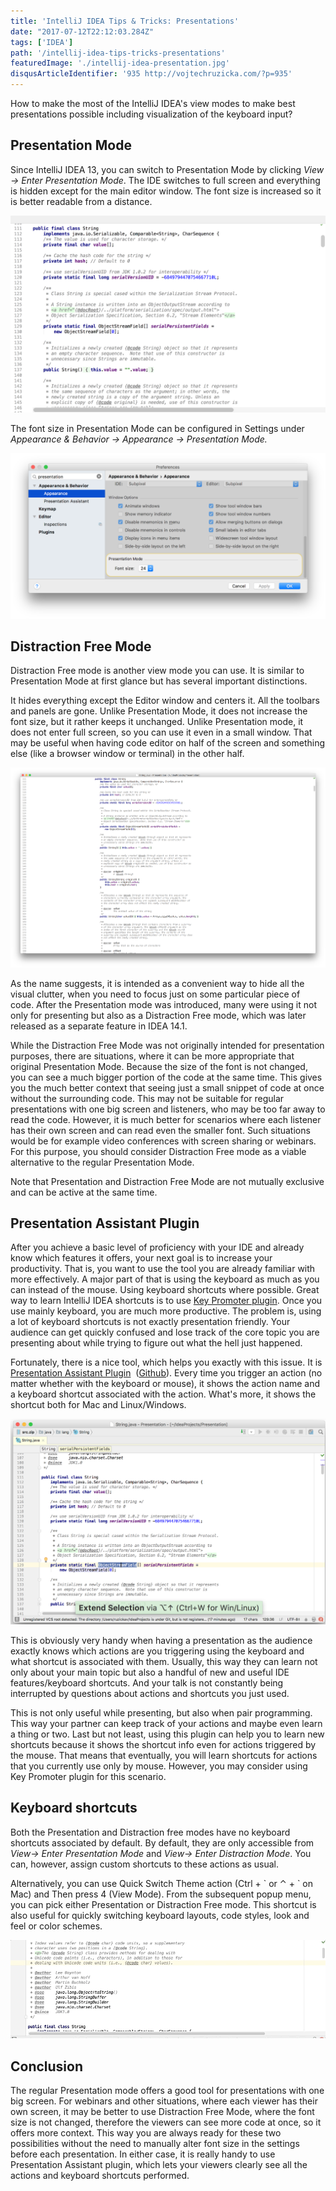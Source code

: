 ```yaml
---
title: 'IntelliJ IDEA Tips & Tricks: Presentations'
date: "2017-07-12T22:12:03.284Z"
tags: ['IDEA']
path: '/intellij-idea-tips-tricks-presentations'
featuredImage: './intellij-idea-presentation.jpg'
disqusArticleIdentifier: '935 http://vojtechruzicka.com/?p=935'
---
```


How to make the most of the IntelliJ IDEA's view modes to make best presentations possible including visualization of the keyboard input?
<!--more-->

Presentation Mode
-----------------

Since IntelliJ IDEA 13, you can switch to Presentation Mode by clicking *View → Enter Presentation Mode*. The IDE switches to full screen and everything is hidden except for the main editor window. The font size is increased so it is better readable from a distance.

![intellij-idea-presentation-mode](./IntelliJ-IDEA-Presentation-Mode.png)
 
 The font size in Presentation Mode can be configured in Settings under *Appearance & Behavior* *→ Appearance → Presentation Mode.* 
 
 ![intellij-idea-presentation-mode-font-size](./IntelliJ-IDEA-Presentation-Mode-Font-Size.png)

Distraction Free Mode
---------------------

Distraction Free mode is another view mode you can use. It is similar to Presentation Mode at first glance but has several important distinctions.

It hides everything except the Editor window and centers it. All the toolbars and panels are gone. Unlike Presentation Mode, it does not increase the font size, but it rather keeps it unchanged. Unlike Presentation mode, it does not enter full screen, so you can use it even in a small window. That may be useful when having code editor on half of the screen and something else (like a browser window or terminal) in the other half.

![intellij-idea-distraction-free-mode](./IntelliJ-IDEA-Distractio-Free-Mode-1.png)

As the name suggests, it is intended as a convenient way to hide all the visual clutter, when you need to focus just on some particular piece of code. After the Presentation mode was introduced, many were using it not only for presenting but also as a Distraction Free mode, which was later released as a separate feature in IDEA 14.1.

While the Distraction Free Mode was not originally intended for presentation purposes, there are situations, where it can be more appropriate that original Presentation Mode. Because the size of the font is not changed, you can see a much bigger portion of the code at the same time. This gives you the much better context that seeing just a small snippet of code at once without the surrounding code. This may not be suitable for regular presentations with one big screen and listeners, who may be too far away to read the code. However, it is much better for scenarios where each listener has their own screen and can read even the smaller font. Such situations would be for example video conferences with screen sharing or webinars. For this purpose, you should consider Distraction Free mode as a viable alternative to the regular Presentation Mode.

Note that Presentation and Distraction Free Mode are not mutually exclusive and can be active at the same time.

Presentation Assistant Plugin
-----------------------------

After you achieve a basic level of proficiency with your IDE and already know which features it offers, your next goal is to increase your productivity. That is, you want to use the tool you are already familiar with more effectively. A major part of that is using the keyboard as much as you can instead of the mouse. Using keyboard shortcuts where possible. Great way to learn IntelliJ IDEA shortcuts is to use [Key Promoter plugin](https://www.vojtechruzicka.com/learning-intellij-idea-keyboard-shortucts/). Once you use mainly keyboard, you are much more productive. The problem is, using a lot of keyboard shortcuts is not exactly presentation friendly. Your audience can get quickly confused and lose track of the core topic you are presenting about while trying to figure out what the hell just happened.

Fortunately, there is a nice tool, which helps you exactly with this issue. It is [Presentation Assistant Plugin](https://plugins.jetbrains.com/plugin/7345-presentation-assistant)  ([Github](https://github.com/chashnikov/IntelliJ-presentation-assistant)). Every time you trigger an action (no matter whether with the keyboard or mouse), it shows the action name and a keyboard shortcut associated with the action. What\'s more, it shows the shortcut both for Mac and Linux/Windows. 

![intellij-idea-presentation-assistant](./Presentation-Assistant.png)

This is obviously very handy when having a presentation as the audience exactly knows which actions are you triggering using the keyboard and what shortcut is associated with them. Usually, this way they can learn not only about your main topic but also a handful of new and useful IDE features/keyboard shortcuts. And your talk is not constantly being interrupted by questions about actions and shortcuts you just used.

This is not only useful while presenting, but also when pair programming. This way your partner can keep track of your actions and maybe even learn a thing or two. Last but not least, using this plugin can help you to learn new shortcuts because it shows the shortcut info even for actions triggered by the mouse. That means that eventually, you will learn shortcuts for actions that you currently use only by mouse. However, you may consider using Key Promoter plugin for this scenario.

Keyboard shortcuts
------------------

Both the Presentation and Distraction free modes have no keyboard shortcuts associated by default. By default, they are only accessible from *View→ Enter Presentation Mode* and *View→ Enter Distraction Mode*. You can, however, assign custom shortcuts to these actions as usual.

Alternatively, you can use Quick Switch Theme action (Ctrl + \` or ⌃ + \` on Mac) and Then press 4 (View Mode). From the subsequent popup menu, you can pick either Presentation or Distraction Free mode. This shortcut is also useful for quickly switching keyboard layouts, code styles, look and feel or color schemes.

![intellij-idea-quick-switch-theme](./Quick-Switch-Theme.gif)

Conclusion
----------

The regular Presentation mode offers a good tool for presentations with one big screen. For webinars and other situations, where each viewer has their own screen, it may be better to use Distraction Free Mode, where the font size is not changed, therefore the viewers can see more code at once, so it offers more context. This way you are always ready for these two possibilities without the need to manually alter font size in the settings before each presentation. In either case, it is really handy to use Presentation Assistant plugin, which lets your viewers clearly see all the actions and keyboard shortcuts performed.
